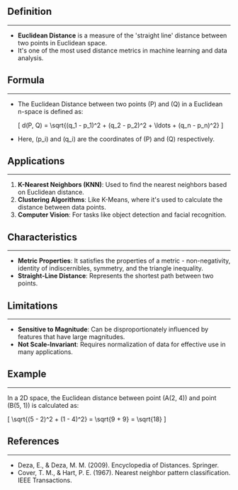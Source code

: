 ## Definition
---
- **Euclidean Distance** is a measure of the 'straight line' distance between two points in Euclidean space.
- It's one of the most used distance metrics in machine learning and data analysis.

## Formula
---
- The Euclidean Distance between two points \(P\) and \(Q\) in a Euclidean n-space is defined as:

  \[ d(P, Q) = \sqrt{(q_1 - p_1)^2 + (q_2 - p_2)^2 + \ldots + (q_n - p_n)^2} \]

- Here, \(p_i\) and \(q_i\) are the coordinates of \(P\) and \(Q\) respectively.

## Applications
---
1. **K-Nearest Neighbors (KNN)**: Used to find the nearest neighbors based on Euclidean distance.
2. **Clustering Algorithms**: Like K-Means, where it's used to calculate the distance between data points.
3. **Computer Vision**: For tasks like object detection and facial recognition.

## Characteristics
---
- **Metric Properties**: It satisfies the properties of a metric - non-negativity, identity of indiscernibles, symmetry, and the triangle inequality.
- **Straight-Line Distance**: Represents the shortest path between two points.

## Limitations
---
- **Sensitive to Magnitude**: Can be disproportionately influenced by features that have large magnitudes.
- **Not Scale-Invariant**: Requires normalization of data for effective use in many applications.

## Example
---
In a 2D space, the Euclidean distance between point \(A(2, 4)\) and point \(B(5, 1)\) is calculated as:

  \[ \sqrt{(5 - 2)^2 + (1 - 4)^2} = \sqrt{9 + 9} = \sqrt{18} \]

## References
---
- Deza, E., & Deza, M. M. (2009). Encyclopedia of Distances. Springer.
- Cover, T. M., & Hart, P. E. (1967). Nearest neighbor pattern classification. IEEE Transactions.

